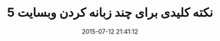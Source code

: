 ---
layout: post
title: "5 نکته کلیدی برای چند زبانه کردن وبسایت"
date: 2015-07-12 21:41:12
section: article
link: "http://www.majidonline.com/article/5_%D9%86%DA%A9%D8%AA%D9%87_%DA%A9%D9%84%DB%8C%D8%AF%DB%8C_%D8%A8%D8%B1%D8%A7%DB%8C_%DA%86%D9%86%D8%AF_%D8%B2%D8%A8%D8%A7%D9%86%D9%87_%DA%A9%D8%B1%D8%AF%D9%86_%D9%88%D8%A8%D8%B3%D8%A7%DB%8C%D8%AA.html"
user: "نوید کاشانی"
user_link: "http://navid.kashani.ir/"
---